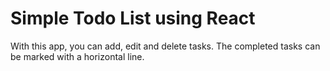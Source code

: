 # Simple Todo List using React
With this app, you can add, edit and delete tasks.
The completed tasks can be marked with a horizontal line.
